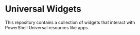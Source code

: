 # Universal Widgets

This repository contains a collection of widgets that interact with PowerShell Universal resources like apps.